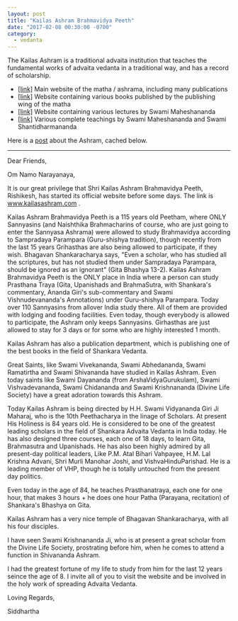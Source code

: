 ```yaml
---
layout: post
title: "Kailas Ashram Brahmavidya Peeth"
date: "2017-02-08 00:30:00 -0700"
category:
  - vedanta
---
```


The Kailas Ashram is a traditional advaita institution that teaches
the fundamental works of advaita vedanta in a traditional way, and has
a record of scholarship.

* [[link]](http://shankaramatha.org)
  Main website of the matha / ashrama, including many publications
* [[link]](http://dakshinamurtimathaprakashan.org)
  Website containing various books published by the publishing wing of the matha
* [[link]](https://swamimaheshanandalectures.wordpress.com)
  Website containing various lectures by Swami Maheshananda
* [[link]](https://archive.org/details/@bhrugu_mishra)
  Various complete teachings by Swami Maheshananda and Swami Shantidharmananda

Here is a [post](http://www.indiadivine.org/content/topic/1053185-information-on-kailas-ashram-brahmavidya-peetham/) about the Ashram, cached below. <!--more--> 

<hr>

Dear Friends,

Om Namo Narayanaya,

It is our great privilege that Shri Kailas Ashram Brahmavidya Peeth,
Rishikesh, has started its official website before some days. The link is
www.kailasashram.com .

Kailas Ashram Brahmavidya Peeth is a 115 years old Peetham, where ONLY
Sannyasins (and Naishthika Brahmacharins of course, who are just going to
enter the Sannyasa Ashrama) were allowed to study Brahmavidya according to
Sampradaya Parampara (Guru-shishya tradition), though recently from the last
15 years Grihasthas are also being allowed to participate, if they wish.
Bhagavan Shankaracharya says, "Even a scholar, who has studied all the
scriptures, but has not studied them under Sampradaya Parampara, should be
ignored as an ignorant" (Gita Bhashya 13-2). Kailas Ashram Brahmavidya Peeth
is the ONLY place in India where a person can study Prasthana Traya (Gita,
Upanishads and BrahmaSutra, with Shankara's commentary, Ananda Giri's
sub-commentary and Swami Vishnudevananda's Annotations) under Guru-shishya
Parampara. Today over 110 Sannyasins from allover India study there. All of
them are provided with lodging and fooding facilities. Even today, though
everybody is allowed to participate, the Ashram only keeps Sannyasins.
Girhasthas are just allowed to stay for 3 days or for some who are highly
interested 1 month.

Kailas Ashram has also a publication department, which is publishing one of
the best books in the field of Shankara Vedanta.

Great Saints, like Swami Vivekananda, Swami Abhedananda, Swami Ramatirtha
and Swami Shivananda have studied in Kailas Ashram. Even today saints like
Swami Dayananda (from ArshaVidyaGurukulam), Swami Vishvadevananda, Swami
Chidananda and Swami Krishnananda (Divine Life Society) have a great
adoration towards this Ashram.

Today Kailas Ashram is being directed by H.H. Swami Vidyananda Giri Ji
Maharaj, who is the 10th Peethacharya in the linage of Scholars. At present
His Holiness is 84 years old. He is considered to be one of the greatest
leading scholars in the field of Shankara Advaita Vedanta in India today. He
has also designed three courses, each one of 18 days, to learn Gita,
Brahmasutra and Upanishads. He has also been highly admired by all
present-day political leaders, Like P.M. Atal Bihari Vahpayee, H.M. Lal
Krishna Advani, Shri Murli Manohar Joshi, and VishvaHinduParishad. He is a
leading member of VHP, though he is totally untouched from the present day
politics.

Even today in the age of 84, he teaches Prasthanatraya, each one for one
hour, that makes 3 hours + he does one hour Patha (Parayana, recitation) of
Shankara's Bhashya on Gita.

Kailas Ashram has a very nice temple of Bhagavan Shankaracharya, with all
his four disciples.

I have seen Swami Krishnananda Ji, who is at present a great scholar from
the Divine Life Society, prostrating before him, when he comes to attend a
function in Shivananda Ashram.

I had the greatest fortune of my life to study from him for the last 12
years seince the age of 8. I invite all of you to visit the website and be
involved in the holy work of spreading Advaita Vedanta.

Loving Regards,

Siddhartha

